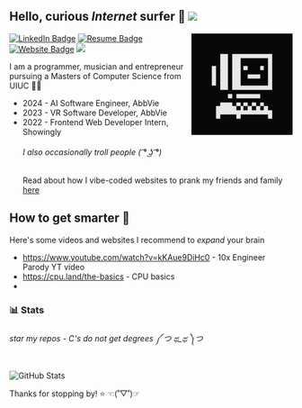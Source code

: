 ## Hello, curious *Internet* surfer 👾  <img src="https://media.giphy.com/media/hvRJCLFzcasrR4ia7z/giphy.gif" width="30">
<img src="giphy.gif" alt="Animated Greeting" width="180" align="right" />  
 
[![LinkedIn Badge](https://img.shields.io/badge/-LinkedIn-0e76a8?style=flat-square)](https://www.linkedin.com/in/suyashnagumalli/)
[![Resume Badge](https://img.shields.io/badge/-Resume-red?style=flat-square)](https://suyashnagumalli.com/Suyash_Nagumalli_Resume_SP25.pdf/)
[![Website Badge](https://img.shields.io/badge/-Website-e4405f?style=flat-square)](https://suyashnagumalli.com/)
![](https://komarev.com/ghpvc/?username=faddock&abbreviated=true)

I am a programmer, musician and entrepreneur pursuing a Masters of Computer Science from UIUC 🔶🔷   

- 2024 - AI Software Engineer, AbbVie 
- 2023 - VR Software Developer, AbbVie
- 2022 - Frontend Web Developer Intern, Showingly
  ###### I also occasionally troll people ( ͡° ͜ʖ ͡°)   
  Read about how I vibe-coded websites to prank my friends and family [here](https://bubbles-ai.onrender.com/)

 ## How to get smarter 🌱
 Here's some videos and websites I recommend to *expand* your brain
- https://www.youtube.com/watch?v=kKAue9DiHc0 - 10x Engineer Parody YT video
- https://cpu.land/the-basics - CPU basics
- 



### 📊 Stats
###### star my repos - C's do not get degrees ༼ つ ಥ_ಥ ༽つ
![GitHub Stats](https://github-readme-stats.vercel.app/api?username=faddock&show_icons=true&theme=tokyonight)  

Thanks for stopping by! ⭐ ☜(˚▽˚)☞
